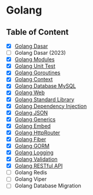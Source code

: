 # Golang

## Table of Content

- [x] [Golang Dasar](Golang%20Dasar)
- [ ] Golang Dasar (2023)
- [x] [Golang Modules](Golang%20Modules)
- [x] [Golang Unit Test](Golang%20Unit%20Test)
- [x] [Golang Goroutines](Golang%20Goroutines)
- [x] [Golang Context](Golang%20Context)
- [x] [Golang Database MySQL](Golang%20Database%20MySQL)
- [x] [Golang Web](Golang%20Web)
- [x] [Golang Standard Library](Golang%20Standard%20Library)
- [x] [Golang Dependency Injection](Golang%20Dependency%20Injection)
- [x] [Golang JSON](Golang%20JSON)
- [x] [Golang Generics](Golang%20Generics)
- [x] [Golang Embed](Golang%20Embed)
- [x] [Golang HttpRouter](Golang%20HttpRouter)
- [x] [Golang Fiber](Golang%20Fiber)
- [x] [Golang GORM](Golang%20GORM)
- [x] [Golang Logging](Golang%20Logging)
- [x] [Golang Validation](Golang%20Validation)
- [x] [Golang RESTful API](Golang%20RESTful%20API)
- [ ] Golang Redis
- [ ] Golang Viper
- [ ] Golang Database Migration
